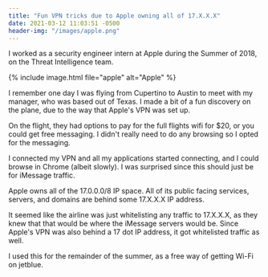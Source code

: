 ```yaml
---
title: "Fun VPN tricks due to Apple owning all of 17.X.X.X"
date: 2021-03-12 11:03:51 -0500
header-img: "/images/apple.png"
---
```


I worked as a security engineer intern at Apple during the Summer of 2018, on the Threat Intelligence team.

{% include image.html file="apple" alt="Apple" %}

I remember one day I was flying from Cupertino to Austin to meet with my manager, who was based out of Texas. I made a bit of a fun discovery on the plane, due to the way that Apple's VPN was set up.

On the flight, they had options to pay for the full flights wifi for $20, or you could get free messaging. I didn't really need to do any browsing so I opted for the messaging.

I connected my VPN and all my applications started connecting, and I could browse in Chrome (albeit slowly). I was surprised since this should just be for iMessage traffic.

Apple owns all of the 17.0.0.0/8 IP space. All of its public facing services, servers, and domains are behind some 17.X.X.X IP address.

It seemed like the airline was just whitelisting any traffic to 17.X.X.X, as they knew that that would be where the iMessage servers would be. Since Apple's VPN was also behind a 17 dot IP address, it got whitelisted traffic as well.

I used this for the remainder of the summer, as a free way of getting Wi-Fi on jetblue.

